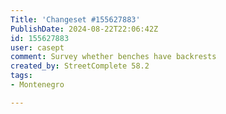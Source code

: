 ```yaml
---
Title: 'Changeset #155627883'
PublishDate: 2024-08-22T22:06:42Z
id: 155627883
user: casept
comment: Survey whether benches have backrests
created_by: StreetComplete 58.2
tags:
- Montenegro

---
```

